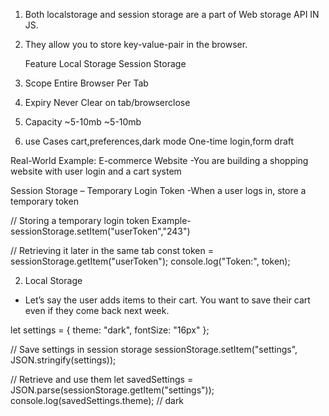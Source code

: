 1. Both localstorage and session storage are a part of Web storage API IN JS.
2. They allow you to store key-value-pair in the browser.

   Feature Local Storage Session Storage

3. Scope Entire Browser Per Tab
4. Expiry Never Clear on tab/browserclose
5. Capacity ~5-10mb ~5-10mb
6. use Cases cart,preferences,dark mode One-time login,form draft

Real-World Example: E-commerce Website
-You are building a shopping website with user login and a cart system

Session Storage – Temporary Login Token
-When a user logs in, store a temporary token

// Storing a temporary login token
Example- sessionStorage.setItem("userToken","243")

// Retrieving it later in the same tab
const token = sessionStorage.getItem("userToken");
console.log("Token:", token);

2. Local Storage

- Let’s say the user adds items to their cart. You want to save their cart even if they come back next week.

let settings = {
theme: "dark",
fontSize: "16px"
};

// Save settings in session storage
sessionStorage.setItem("settings", JSON.stringify(settings));

// Retrieve and use them
let savedSettings = JSON.parse(sessionStorage.getItem("settings"));
console.log(savedSettings.theme); // dark

